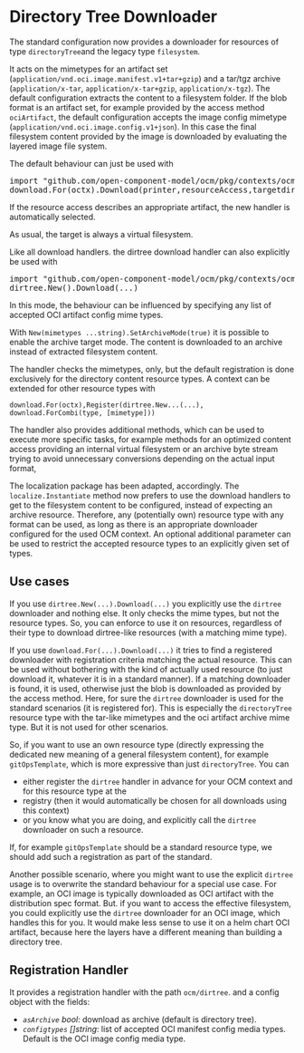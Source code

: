# Directory Tree Downloader

The standard configuration now provides a downloader for resources of type `directoryTree`and the legacy type `filesystem`.

It acts on the mimetypes for an artifact set (`application/vnd.oci.image.manifest.v1+tar+gzip`) and a tar/tgz archive (`application/x-tar`, `application/x-tar+gzip`, `application/x-tgz`). The default configuration extracts the content to a
filesystem folder. If the blob format is an artifact set, for example provided by the access method `ociArtifact`,
the default configuration accepts the image config mimetype (`application/vnd.oci.image.config.v1+json`).
In this case the final filesystem content provided by the image is downloaded by evaluating the layered image file system.

The default behaviour can just be  used with
<pre>
import "github.com/open-component-model/ocm/pkg/contexts/ocm/download"
download.For(octx).Download(printer,resourceAccess,targetdir,vfs)
</pre>

If the resource access describes an appropriate artifact, the new handler is automatically selected.

As usual, the target is always a virtual filesystem.

Like all download handlers. the dirtree download handler can also explicitly be used with

<pre>
import "github.com/open-component-model/ocm/pkg/contexts/ocm/download/handlers/dirtree"
dirtree.New().Download(...)
</pre>

In this mode, the behaviour can be influenced by specifying any list of accepted OCI artifact config mime types.

With `New(mimetypes ...string).SetArchiveMode(true)` it is possible to enable the archive target mode. The content is downloaded to an archive instead of extracted filesystem content.

The handler checks the mimetypes, only, but the default registration is done exclusively for the directory content resource types.
A context can be extended for other resource types with

```
download.For(octx),Register(dirtree.New...(...), download.ForCombi(type, [mimetype]))
```

The handler also provides additional methods, which can be used to execute more specific tasks, for example
methods for an optimized content access providing an internal virtual filesystem or an archive byte stream trying to avoid unnecessary conversions depending on the actual input format,

The localization package has been adapted, accordingly. The `localize.Instantiate` method now prefers to use the
download handlers to get to the filesystem content to be configured, instead of expecting an archive resource.
Therefore, any (potentially own) resource type with any format can be used, as long as there is an appropriate downloader configured for the used OCM context.  An optional additional parameter can be used to restrict the accepted resource types
to an explicitly given set of types.

## Use cases

If you use `dirtree.New(...).Download(...)` you explicitly use the `dirtree` downloader and nothing else.
It only checks the mime types, but not the resource types. So, you can enforce to use it on resources,
regardless of their type to download dirtree-like  resources (with a matching mime type).

If you use `download.For(...).Download(...)` it tries to find a registered downloader with registration
criteria matching the actual resource. This can be used without bothering with the kind of actually used
resource (to just download it, whatever it is in a standard manner). If a matching downloader is found,
it is used, otherwise just the blob is downloaded as provided by the access method. Here, for sure the
`dirtree` downloader is used for the standard scenarios (it is registered for). This is especially the
`directoryTree`  resource type with the tar-like mimetypes and the oci artifact archive mime type. But it
is not used for other scenarios.

So, if you want to use an own resource type (directly expressing the dedicated new meaning of a general
filesystem content), for example `gitOpsTemplate`, which is more expressive than just `directoryTree`. You
can
- either register the `dirtree` handler in advance for your OCM context and for this resource type at the
- registry (then it would automatically be chosen for all downloads using this context)
- or you know what you are doing, and explicitly call the `dirtree` downloader on such a resource.

If, for example `gitOpsTemplate` should be a standard resource type, we should add such a registration as
part of the standard.

Another possible scenario, where you might want to use the explicit `dirtree` usage is to overwrite the
standard behaviour for a special use case. For example, an OCI image is typically downloaded as OCI
artifact with the distribution spec format. But. if you want to access the effective filesystem, you
could explicitly use the `dirtree` downloader for an OCI image, which handles this for you. It would
make less sense to use it on a helm chart OCI artifact, because here the layers have a different meaning
than building a directory tree.

## Registration Handler

It provides a registration handler with the path `ocm/dirtree`. and a config
object with the fields:
- *`asArchive`* *bool*: download as archive (default is directory tree).
- *`configtypes`* *[]string*: list of accepted OCI manifest config media types. Default is the OCI image config media type.